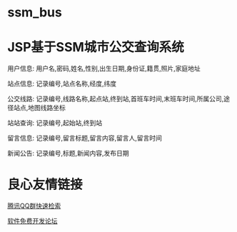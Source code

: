 # ssm_bus
# JSP基于SSM城市公交查询系统

用户信息: 用户名,密码,姓名,性别,出生日期,身份证,籍贯,照片,家庭地址

站点信息: 记录编号,站点名称,经度,纬度

公交线路: 记录编号,线路名称,起点站,终到站,首班车时间,末班车时间,所属公司,途径站点,地图线路坐标

站站查询: 记录编号,起始站,终到站

留言信息: 记录编号,留言标题,留言内容,留言人,留言时间

新闻公告: 记录编号,标题,新闻内容,发布日期


 # 良心友情链接

[腾讯QQ群快速检索](http://u.720life.cn/s/8cf73f7c)

[软件免费开发论坛](http://u.720life.cn/s/bbb01dc0)